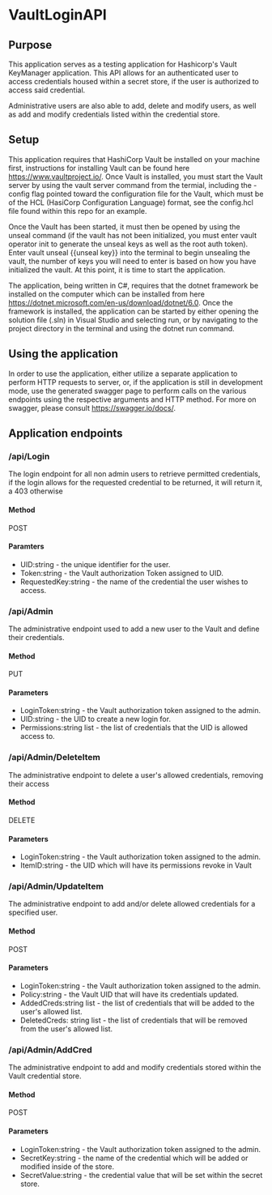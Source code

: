 # VaultLoginAPI

## Purpose
This application serves as a testing application for Hashicorp's Vault KeyManager application. This API
allows for an authenticated user to access credentials housed within a secret store, if the user is authorized to access said credential.

Administrative users are also able to add, delete and modify users, as well as add and modify credentials listed within the credential store. 

## Setup
This application requires that HashiCorp Vault be installed on your machine first, instructions for installing Vault can be found here https://www.vaultproject.io/. Once Vault is installed, you must start the Vault server by using the vault server command from the termial, including the -config flag pointed toward the configuration file for the Vault, which must be of the HCL (HasiCorp Configuration Language) format, see the config.hcl file found within this repo for an example.

Once the Vault has been started, it must then be opened by using the unseal command (if the vault has not been initialized, you must enter vault operator init to generate the unseal keys as well as the root auth token). Enter vault unseal {{unseal key}} into the terminal to begin unsealing the vault, the number of keys you will need to enter is based on how you have initialized the vault. At this point, it is time to start the application.

The application, being written in C#, requires that the dotnet framework be installed on the computer which can be installed from here https://dotnet.microsoft.com/en-us/download/dotnet/6.0. Once the framework is installed, the application can be started by either opening the solution file (.sln) in Visual Studio and selecting run, or by navigating to the project directory in the terminal and using the dotnet run command. 

## Using the application
In order to use the application, either utilize a separate application to perform HTTP requests to server, or, if the application is still in development mode, use the generated swagger page to perform calls on the various endpoints using the respective arguments and HTTP method. For more on swagger, please consult https://swagger.io/docs/.

## Application endpoints

### /api/Login
The login endpoint for all non admin users to retrieve permitted credentials, if the login allows for the requested credential to be returned, it will return it, a 403 otherwise

#### Method
POST

#### Paramters
* UID:string - the unique identifier for the user.
* Token:string - the Vault authorization Token assigned to UID.
* RequestedKey:string - the name of the credential the user wishes to access.

### /api/Admin
The administrative endpoint used to add a new user to the Vault and define their credentials.

#### Method
PUT

#### Parameters
* LoginToken:string - the Vault authorization token assigned to the admin.
* UID:string - the UID to create a new login for.
* Permissions:string list - the list of credentials that the UID is allowed access to.

### /api/Admin/DeleteItem
The administrative endpoint to delete a user's allowed credentials, removing their access

#### Method
DELETE

#### Parameters
* LoginToken:string - the Vault authorization token assigned to the admin.
* ItemID:string - the UID which will have its permissions revoke in Vault

### /api/Admin/UpdateItem
The administrative endpoint to add and/or delete allowed credentials for a specified user. 

#### Method
POST

#### Parameters
* LoginToken:string - the Vault authorization token assigned to the admin.
* Policy:string - the Vault UID that will have its credentials updated.
* AddedCreds:string list - the list of credentials that will be added to the user's allowed list.
* DeletedCreds: string list - the list of credentials that will be removed from the user's allowed list.

### /api/Admin/AddCred
The administrative endpoint to add and modify credentials stored within the Vault credential store.

#### Method
POST

#### Parameters
* LoginToken:string - the Vault authorization token assigned to the admin.
* SecretKey:string - the name of the credential which will be added or modified inside of the store.
* SecretValue:string - the credential value that will be set within the secret store.